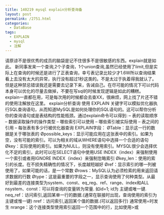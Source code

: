 ```yaml
---
title: 140219 mysql explain分析查询备
layout: post
permalink: /2751.html
categories:
  - DataBase
tags:
  - EXPLAIN
  - mysql
  - 注解
---
```

请原谅不是很优秀的成员的脑袋是记不住很多不是很敏感的东西。explain就是如此。 新同事发来一个查询,2个子查询，1个union查询,虽然已经使用了limit,但是实际上在查询的时候还是进行了正表查询，幸亏表记录比较少才1.6W所以查询结果看上去没有太大的异常，执行没有超过1秒这类的。不是太过于执着得我就认了。 但是这种禁忌错误我还是需要去记录下来，告诫自己。在尽可能的情况下可以代码本身可以优化的尽量去做掉，不要在写sql的时候发现逻辑是如此的糟糕。 explain一直都在用，可是每次用的时候都会去查XX，很麻烦，网上找了片还不错的使用注解放在这里。 explain分析查询 使用 EXPLAIN 关键字可以模拟优化器执行SQL查询语句，从而知道MySQL是如何处理你的SQL语句的。这可以帮你分析你的查询语句或是表结构的性能瓶颈。通过explain命令可以得到: – 表的读取顺序 – 数据读取操作的操作类型 – 哪些索引可以使用 – 哪些索引被实际使用 – 表之间的引用 – 每张表有多少行被优化器查询 EXPLAIN字段： ØTable：显示这一行的数据是关于哪张表的 Øpossible\_keys：显示可能应用在这张表中的索引。如果为空，没有可能的索引。可以为相关的域从WHERE语句中选择一个合适的语句 Økey：实际使用的索引。如果为NULL，则没有使用索引。MYSQL很少会选择优化不足的索引，此时可以在SELECT语句中使用USE INDEX（index）来强制使用一个索引或者用IGNORE INDEX（index）来强制忽略索引 Økey\_len：使用的索引的长度。在不损失精确性的情况下，长度越短越好 Øref：显示索引的哪一列被使用了，如果可能的话，是一个常数 Ørows：MySQL认为必须检索的用来返回请求数据的行数 Øtype：这是最重要的字段之一，显示查询使用了何种类型。从最好到最差的连接类型为system、const、eq\_reg、ref、range、index和ALL nsystem、const：可以将查询的变量转为常量. 如id=1; id为 主键或唯一键. neq\_ref：访问索引,返回某单一行的数据.(通常在联接时出现，查询使用的索引为主键或惟一键) nref：访问索引,返回某个值的数据.(可以返回多行) 通常使用=时发生 nrange：这个连接类型使用索引返回一个范围中的行，比如使用>或